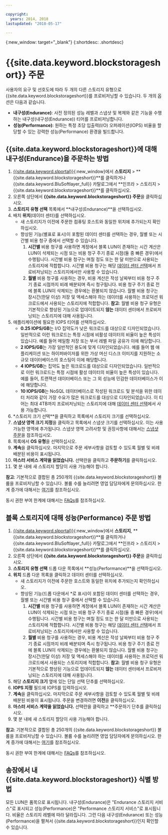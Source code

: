 ```yaml
---

copyright:
  years: 2014, 2018
lastupdated: "2018-05-17"

---
```

{:new_window: target="_blank"}
{:shortdesc: .shortdesc}

# {{site.data.keyword.blockstorageshort}} 주문

사용자의 요구 및 선호도에 따라 두 개의 다른 스토리지 유형으로 {{site.data.keyword.blockstorageshort}}를 프로비저닝할 수 있습니다. 두 개의 옵션은 다음과 같습니다. 

- **내구성(Endurance)**: 사전 정의된 성능 레벨과 스냅샷 및 복제와 같은 기능을 수행하는 내구성(내구성(Endurance)) 티어를 프로비저닝합니다. 
- **성능(Performance)**: 원하는 특정 초당 입출력(I/O) 오퍼레이션(IOPS) 비율을 할당할 수 있는 강력한 성능(Performance) 환경을 빌드합니다.

## {{site.data.keyword.blockstorageshort}}에 대해 내구성(Endurance)을 주문하는 방법

1. [{{site.data.keyword.slportal}}](https://control.softlayer.com/){:new_window}에서 **스토리지** > **{{site.data.keyword.blockstorageshort}}**를 클릭하거나 {{site.data.keyword.BluSoftlayer_full}} 카탈로그에서 **인프라 > 스토리지 > {{site.data.keyword.blockstorageshort}}**를 클릭하십시오.
2. 오른쪽 상단에서 **{{site.data.keyword.blockstorageshort}} 주문**을 클릭하십시오.
3. **스토리지 유형 선택** 목록에서 **내구성(Endurance)**을 선택하십시오.
4. 배치 **위치**(데이터 센터)를 선택하십시오.
   - 새 스토리지가 이전에 주문한 컴퓨팅 호스트와 동일한 위치에 추가되는지 확인하십시오.
   - 향상된 기능(별표로 표시)이 포함된 데이터 센터를 선택하는 경우, 월별 또는 시간별 비용 청구 중에서 선택할 수 있습니다. 
     1. **시간별** 비용 청구를 사용하면 계정에서 블록 LUN이 존재하는 시간 계산은 LUN이 삭제되는 시점 또는 비용 청구 주기 종료 시점(둘 중 빠른 경우)에서 수행됩니다. 시간별 비용 청구는 며칠 정도 또는 한 달 미만으로 사용되는 스토리지에 적합합니다. 시간별 비용 청구는 해당 [데이터 센터 선택](new-ibm-block-and-file-storage-location-and-features.html)에서 프로비저닝되는 스토리지에서만 사용할 수 있습니다. 
     2. **월별** 비용 청구를 사용하는 경우, 비용 계산은 작성 날짜부터 비용 청구 주기 종료 시점까지 비례 배분되며 즉시 청구됩니다. 비용 청구 주기 종료 전에 블록 LUN이 삭제되는 경우에는 환불되지 않습니다. 월별 비용 청구는 장시간(한달 이상) 저장 및 액세스해야 하는 데이터를 사용하는 프로덕션 워크로드에서 사용되는 스토리지에 적합합니다.
     **참고**: 월별 비용 청구 유형은 기본적으로 향상된 기능으로 업데이트되지 **않는** 데이터 센터에서 프로비저닝되는 스토리지에 대해 사용됩니다.
5. 애플리케이션에 필요한 IOPS 티어를 선택하십시오.
    - **0.25 IOPS/GB**는 I/O 집약도가 낮은 워크로드를 대상으로 디자인되었습니다. 일반적으로 이런 워크로드는 특정 시점에 비활성 데이터의 비율이 높은 특성이 있습니다. 예를 들어 메일함 저장 또는 부서 레벨 파일 공유가 이에 해당합니다.
    - **2 IOPS/GB**는 가장 일반적인 용도에 맞게 디자인되었습니다. 예를 들어 웹 애플리케이션 또는 하이퍼바이저를 위한 가상 머신 디스크 이미지를 지원하는 소규모 데이터베이스의 호스팅이 이에 해당합니다.
    - **4 IOPS/GB**는 집약도 높은 워크로드를 대상으로 디자인되었습니다. 일반적으로 이런 워크로드는 특정 시점에 활성 데이터의 비율이 높은 특성이 있습니다. 예를 들어, 트랜잭션 데이터베이스 또는 그 외 성능에 민감한 데이터베이스가 이에 해당합니다.
    - **10 IOPS/GB**는 NoSQL 데이터베이스로 작성된 워크로드 및 분석을 위한 데이터 처리와 같이 가장 수요가 많은 워크로드를 대상으로 디자인되었습니다.  이 티어는 최대 4TB까지 프로비저닝되는 스토리지에 대해 [데이터 센터 선택](new-ibm-block-and-file-storage-location-and-features.html)에서 사용 가능합니다.
6. *스토리지 크기 선택**을 클릭하고 목록에서 스토리지 크기를 선택하십시오.
7. **스냅샷 영역 크기 지정**을 클릭하고 목록에서 스냅샷 크기를 선택하십시오. 이는 사용 가능한 영역에 추가됩니다. 스냅샷 영역 고려사항 및 권장사항에 대해서는 [스냅샷 주문](ordering-snapshots.html)을 참조하십시오.
8. 목록에서 **OS 유형**을 선택하십시오.
9. **계속**을 클릭하십시오. 마지막으로 주문 세부사항을 검토할 수 있도록 월별 및 비례 배분된 비용이 표시됩니다.
10. **마스터 서비스 계약을 읽었습니다.** 선택란을 클릭하고 **주문하기**를 클릭하십시오.
11. 몇 분 내에 새 스토리지 할당이 사용 가능해야 합니다.

**참고**: 기본적으로 결합된 총 250개의 {{site.data.keyword.blockstorageshort}} 볼륨을 프로비저닝할 수 있습니다. 볼륨 수를 늘리려면 영업 담당자에게 문의하십시오. 한계 증가에 대해서는 [여기](managing-storage-limits.html)를 참조하십시오.

동시 권한 부여 한계에 대해서는 [FAQs](BlockStorageFAQ.html)를 참조하십시오.
 
## 블록 스토리지에 대해 성능(Performance) 주문 방법

1. [{{site.data.keyword.slportal}}](https://control.softlayer.com/){:new_window}에서 **스토리지**, **{{site.data.keyword.blockstorageshort}}**를 클릭하거나 {{site.data.keyword.BluSoftlayer_full}} 카탈로그에서 **인프라 > 스토리지 > {{site.data.keyword.blockstorageshort}}**를 클릭하십시오.
2. 오른쪽 상단에서 **{{site.data.keyword.blockstorageshort}} 주문**을 클릭하십시오.
3. **스토리지 유형 선택** 드롭 다운 목록에서 **성능(Performance)**을 선택하십시오.
4. **위치** 드롭 다운 목록을 클릭하고 데이터 센터를 선택하십시오.
   - 새 스토리지가 이전에 주문한 호스트와 동일한 위치에 추가되는지 확인하십시오.
   - 향상된 기능(드롭 다운에서 *로 표시)이 포함된 데이터 센터를 선택하는 경우, 월별 또는 시간별 비용 청구 중에서 선택할 수 있습니다. 
     1. **시간별** 비용 청구를 사용하면 계정에서 블록 LUN이 존재하는 시간 계산은 LUN이 삭제되는 시점 또는 비용 청구 주기 종료 시점(둘 중 빠른 경우)에서 수행됩니다.  시간별 비용 청구는 며칠 정도 또는 한 달 미만으로 사용되는 스토리지에 적합합니다. 시간별 비용 청구는 해당 [데이터 센터 선택](new-ibm-block-and-file-storage-location-and-features.html)에서 프로비저닝되는 스토리지에서만 사용할 수 있습니다. 
     2. **월별** 비용 청구를 사용하는 경우, 비용 계산은 작성 날짜부터 비용 청구 주기 종료 시점까지 비례 배분되며 즉시 청구됩니다. 비용 청구 주기 종료 전에 블록 LUN이 삭제되는 경우에는 환불되지 않습니다. 월별 비용 청구는 장시간(한달 이상) 저장 및 액세스해야 하는 데이터를 사용하는 프로덕션 워크로드에서 사용되는 스토리지에 적합합니다.
     **참고**: 월별 비용 청구 유형은 기본적으로 향상된 기능으로 업데이트되지 **않는** 데이터 센터에서 프로비저닝되는 스토리지에 대해 사용됩니다.
5. 해당 **스토리지 크기** 옆에 있는 단일 선택 단추를 선택하십시오.
6. **IOPS 지정** 필드에 IOPS를 입력하십시오.
7. **계속**을 클릭하십시오. 마지막으로 주문 세부사항을 검토할 수 있도록 월별 및 비례 배분된 비용이 표시됩니다. 주문을 변경하려면 **이전**을 클릭하십시오.
8. **마스터 서비스 계약을 읽었습니다.** 선택란을 클릭하고 **주문하기 단추를 클릭하십시오.
9. 몇 분 내에 새 스토리지 할당이 사용 가능해야 합니다.

**참고**: 기본적으로 결합된 총 250개의 {{site.data.keyword.blockstorageshort}} 볼륨을 프로비저닝할 수 있습니다. 볼륨 수를 늘리려면 영업 담당자에게 문의하십시오. 한계 증가에 대해서는 [여기](managing-storage-limits.html)를 참조하십시오.

동시 권한 부여 한계에 대해서는 [FAQs](BlockStorageFAQ.html)를 참조하십시오.

## 송장에서 내 {{site.data.keyword.blockstorageshort}} 식별 방법

모든 LUN은 품목으로 표시됩니다. 내구성(Endurance)은 "Endurance 스토리지 서비스"로 표시되고 성능(Performance)은 "Performance 스토리지 서비스"로 표시됩니다. 비율은 스토리지 레벨에 따라 달라집니다. 그런 다음 내구성(Endurance) 또는 성능(Performance)을 펼쳐서 {{site.data.keyword.blockstorageshort}}인지 확인할 수 있습니다.
